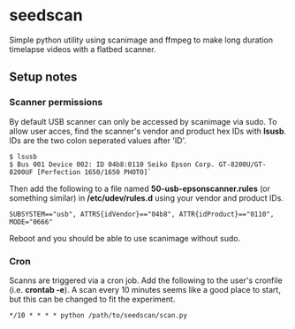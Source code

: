 # seedscan
Simple python utility using scanimage and ffmpeg to make long duration timelapse videos with a flatbed scanner.

## Setup notes
### Scanner permissions
By default USB scanner can only be accessed by scanimage via sudo. To allow user acces, find the scanner's vendor and product hex IDs with **lsusb**. IDs are the two colon seperated values after 'ID'.
```
$ lsusb
$ Bus 001 Device 002: ID 04b8:0110 Seiko Epson Corp. GT-8200U/GT-8200UF [Perfection 1650/1650 PHOTO]`
```
Then add the following to a file named **50-usb-epsonscanner.rules** (or something similar) in **/etc/udev/rules.d** using your vendor and product IDs.
```
SUBSYSTEM=="usb", ATTRS{idVendor}=="04b8", ATTR{idProduct}=="0110", MODE="0666"
```
Reboot and you should be able to use scanimage without sudo.

### Cron
Scanns are triggered via a cron job. Add the following to the user's cronfile (i.e. **crontab -e**). A scan every 10 minutes seems like a good place to start, but this can be changed to fit the experiment.
```
*/10 * * * * python /path/to/seedscan/scan.py
```
